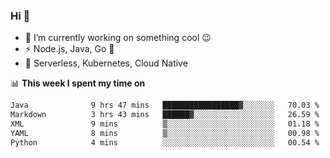 ### Hi 👋

<!--
**nodejh/nodejh** is a ✨ _special_ ✨ repository because its `README.md` (this file) appears on your GitHub profile.

Here are some ideas to get you started:

- 🔭 I’m currently working on ...
- 🌱 I’m currently learning ...
- 👯 I’m looking to collaborate on ...
- 🤔 I’m looking for help with ...
- 💬 Ask me about ...
- 📫 How to reach me: ...
- 😄 Pronouns: ...
- ⚡ Fun fact: ...
-->

- 🔭 I’m currently working on something cool :wink:
- ⚡ Node.js, Java, Go :thought_balloon:
- 🤖 Serverless, Kubernetes, Cloud Native

📊 **This week I spent my time on**

<!--START_SECTION:waka-->

```txt
Java              9 hrs 47 mins   █████████████████▓░░░░░░░   70.03 %
Markdown          3 hrs 43 mins   ██████▓░░░░░░░░░░░░░░░░░░   26.59 %
XML               9 mins          ▒░░░░░░░░░░░░░░░░░░░░░░░░   01.18 %
YAML              8 mins          ▒░░░░░░░░░░░░░░░░░░░░░░░░   00.98 %
Python            4 mins          ░░░░░░░░░░░░░░░░░░░░░░░░░   00.54 %
```

<!--END_SECTION:waka-->


<!--
:traffic_light: **Visitors**

![visitors](https://visitor-badge.glitch.me/badge?page_id=nodejh.nodejh)
-->
